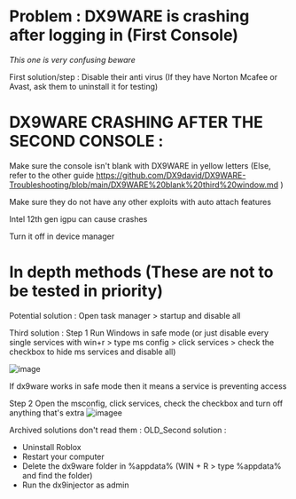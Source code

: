 # Problem : DX9WARE is crashing after logging in (First Console)
*This one is very confusing beware*

First solution/step : Disable their anti virus (If they have Norton Mcafee or Avast, ask them to uninstall it for testing)



# DX9WARE CRASHING AFTER THE SECOND CONSOLE :

Make sure the console isn't blank with DX9WARE in yellow letters (Else, refer to the other guide https://github.com/DX9david/DX9WARE-Troubleshooting/blob/main/DX9WARE%20blank%20third%20window.md )

Make sure they do not have any other exploits with auto attach features 

Intel 12th gen igpu can cause crashes

Turn it off in device manager





# In depth methods (These are not to be tested in priority)


Potential solution : Open task manager > startup and disable all

Third solution : 
Step 1 Run Windows in safe mode (or just disable every single services with win+r > type ms config > click services > check the checkbox to hide ms services and disable all)





![image](https://media.discordapp.net/attachments/978414678772420618/979350289536655380/unknown.png)

If dx9ware works in safe mode then it means a service is preventing access


Step 2 Open the msconfig, click services, check the checkbox and turn off anything that's extra ![imagee](https://media.discordapp.net/attachments/962288062103162952/985206096379674684/unknown.png)



Archived solutions don't read them :
OLD_Second solution :
- Uninstall Roblox
- Restart your computer
- Delete the dx9ware folder in %appdata% (WIN + R > type %appdata% and find the folder)
- Run the dx9injector as admin
